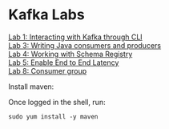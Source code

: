 # Kafka Labs

<a href="https://github.com/campossalex/Kafka/blob/main/lab1-ce.md" target="_blank">Lab 1: Interacting with Kafka through CLI</a>  
<a href="https://github.com/campossalex/Kafka/blob/main/lab3-ce.md" target="_blank">Lab 3: Writing Java consumers and producers</a>  
<a href="https://github.com/campossalex/Kafka/blob/main/lab4-ce.md" target="_blank">Lab 4: Working with Schema Registry</a>  
<a href="https://github.com/campossalex/Kafka/blob/main/lab5-ce.md" target="_blank">Lab 5: Enable End to End Latency</a>  
<a href="https://github.com/campossalex/Kafka/blob/main/lab8-ce.md" target="_blank">Lab 8: Consumer group</a>  


<!---
- Lab 1: Interacting with Kafka through CLI  
- Lab 2: SMM walk through  
- Lab 3: Writing Java consumers and producers  
- Lab 4: Working with Schema Registry  
- Lab 5: Enable End to End Latency  
- Lab 6: Hive Table with Kafka  
- Lab 7: Sql Stream Builder
- Lab 8: Consumer groups

-->


Install maven:

Once logged in the shell, run:

```
sudo yum install -y maven
```
